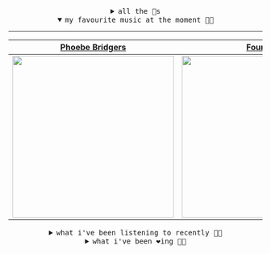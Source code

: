 <details>

<summary align="center"><samp>all the 🥚s</samp></summary>
<hr />

<a href="https://github.com/bitttttten"><img src="https://avatars2.githubusercontent.com/u/19930241?s=90&u=2aef7cbf4a59d361894145c97676391ec46fea4d&v=4" width="30" height="30" /><a href="https://github.com/pvinis"><img src="https://avatars0.githubusercontent.com/u/100233?s=90&v=4" width="30" height="30" />

<samp><a href="https://github.com/bitttttten/bitttttten/issues/1">become an 🥚</a></samp>

</details>

<details open>

<summary align="center"><samp>my favourite music at the moment 🎵🎶</samp></summary>
<hr />

<!-- toc -->

| [Phoebe Bridgers](https://open.spotify.com/artist/1r1uxoy19fzMxunt3ONAkG)                                                                                        | [Four Tet](https://open.spotify.com/artist/7Eu1txygG6nJttLHbZdQOh)                                                                                               | [Inwards](https://open.spotify.com/artist/542nHHjo4wRmP3AbeJWkse)                                                                                                | [Mammal Hands](https://open.spotify.com/artist/497rp5TEzJffeBnUT0BeE1)                                                                                           |
| ---------------------------------------------------------------------------------------------------------------------------------------------------------------- | ---------------------------------------------------------------------------------------------------------------------------------------------------------------- | ---------------------------------------------------------------------------------------------------------------------------------------------------------------- | ---------------------------------------------------------------------------------------------------------------------------------------------------------------- |
| [<img src="https://i.scdn.co/image/1c90d650ee787a51e18e475584b595c9234eac48" width="320" height="auto">](https://open.spotify.com/artist/1r1uxoy19fzMxunt3ONAkG) | [<img src="https://i.scdn.co/image/f96458025a0640bf1d3c8f764a42ec21d4db1eae" width="320" height="auto">](https://open.spotify.com/artist/7Eu1txygG6nJttLHbZdQOh) | [<img src="https://i.scdn.co/image/4bbbdea18abc595501acae21422f4776c1cddf95" width="320" height="auto">](https://open.spotify.com/artist/542nHHjo4wRmP3AbeJWkse) | [<img src="https://i.scdn.co/image/609d8122eb3a0a37cddd49d74db3b472223fc79d" width="320" height="auto">](https://open.spotify.com/artist/497rp5TEzJffeBnUT0BeE1) |

<!-- tocstop -->

</details>

<details>

<summary align="center"><samp>what i've been listening to recently 🎵🎶</samp></summary>
<hr />

<!-- toc -->

| [Think About What You Love<br />Daniel Avery](https://open.spotify.com/track/3OcmGDxaQOE3C90zQHQasV)                                                            | [Solina<br />Loke Rahbek, Frederik Valentin](https://open.spotify.com/track/1ZKpU5SFYfyaEWGLzumLNw)                                                             | [CREEK<br />Hiroshi Yoshimura](https://open.spotify.com/track/6UYWctsd0e6g2m9JvXzErv)                                                                           | [Vli<br />Skee Mask](https://open.spotify.com/track/0NJNlaw0vGOXAjBtGQSCEm)                                                                                     |
| --------------------------------------------------------------------------------------------------------------------------------------------------------------- | --------------------------------------------------------------------------------------------------------------------------------------------------------------- | --------------------------------------------------------------------------------------------------------------------------------------------------------------- | --------------------------------------------------------------------------------------------------------------------------------------------------------------- |
| [<img src="https://i.scdn.co/image/e4528f3cfb6dd3f5e2e43ed290d7a6e6da15fcb4" width="320" height="auto">](https://open.spotify.com/track/3OcmGDxaQOE3C90zQHQasV) | [<img src="https://i.scdn.co/image/d63ce5d3f8c23b4835a1bede506b0e6d3190b57b" width="320" height="auto">](https://open.spotify.com/track/1ZKpU5SFYfyaEWGLzumLNw) | [<img src="https://i.scdn.co/image/e4584af9a86555365e442291714e6b0658bb847d" width="320" height="auto">](https://open.spotify.com/track/6UYWctsd0e6g2m9JvXzErv) | [<img src="https://i.scdn.co/image/0fc9aa7f2a66a2bd99566443e45d05c798009fcd" width="320" height="auto">](https://open.spotify.com/track/0NJNlaw0vGOXAjBtGQSCEm) |

<!-- tocstop -->

</details>

<details>

<summary align="center"><samp>what i've been ❤️ing 🎵🎶</samp></summary>
<hr />

<!-- toc -->

| [A Forest<br />alva noto](https://open.spotify.com/album/3eUWleWNULYMRFI2noRZnT)                                                                                | [Parallel Jalebi<br />Four Tet](https://open.spotify.com/album/7gN7gWms3Uz0GLLtLYHybk)                                                                          | [Life’s What You Make It<br />Daphni](https://open.spotify.com/album/2NF7kUOEaNYhCWLANV85Aj)                                                                    | [Session Add<br />Skee Mask](https://open.spotify.com/album/3yXIkSJWpudtgF0TZuB16U)                                                                             |
| --------------------------------------------------------------------------------------------------------------------------------------------------------------- | --------------------------------------------------------------------------------------------------------------------------------------------------------------- | --------------------------------------------------------------------------------------------------------------------------------------------------------------- | --------------------------------------------------------------------------------------------------------------------------------------------------------------- |
| [<img src="https://i.scdn.co/image/ab67616d0000b2738de19c289dc2b39f9fa5ae64" width="320" height="auto">](https://open.spotify.com/album/3eUWleWNULYMRFI2noRZnT) | [<img src="https://i.scdn.co/image/ab67616d0000b273bf738db6b27eff2065f07f0a" width="320" height="auto">](https://open.spotify.com/album/7gN7gWms3Uz0GLLtLYHybk) | [<img src="https://i.scdn.co/image/ab67616d0000b2730ed3b03e9025fbfde6150f31" width="320" height="auto">](https://open.spotify.com/album/2NF7kUOEaNYhCWLANV85Aj) | [<img src="https://i.scdn.co/image/ab67616d0000b273b5658daa8f91e2c40d00581b" width="320" height="auto">](https://open.spotify.com/album/3yXIkSJWpudtgF0TZuB16U) |

<!-- tocstop -->

</details>
